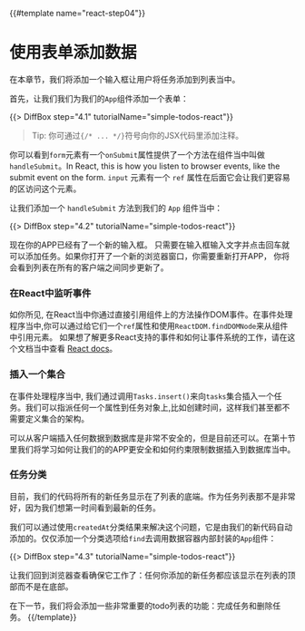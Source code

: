 {{#template name="react-step04"}}

# 使用表单添加数据

在本章节，我们将添加一个输入框让用户将任务添加到列表当中。

首先，让我们我们为我们的`App`组件添加一个表单：

{{> DiffBox step="4.1" tutorialName="simple-todos-react"}}

> Tip: 你可通过`{/* ... */}`符号向你的JSX代码里添加注释。

你可以看到`form`元素有一个`onSubmit`属性提供了一个方法在组件当中叫做`handleSubmit`。In React, this is how you listen to browser events, like the submit event on the form. `input` 元素有一个 `ref` 属性在后面它会让我们更容易的区访问这个元素。

让我们添加一个 `handleSubmit` 方法到我们的 `App` 组件当中：

{{> DiffBox step="4.2" tutorialName="simple-todos-react"}}

现在你的APP已经有了一个新的输入框。 只需要在输入框输入文字并点击回车就可以添加任务。如果你打开了一个新的浏览器窗口，你需要重新打开APP， 你将会看到列表在所有的客户端之间同步更新了。

### 在React中监听事件

如你所见, 在React当中你通过直接引用组件上的方法操作DOM事件。在事件处理程序当中,你可以通过给它们一个`ref`属性和使用`ReactDOM.findDOMNode`来从组件中引用元素。 如果想了解更多React支持的事件和如何让事件系统的工作，请在这个文档当中查看 [React docs](https://facebook.github.io/react/docs/events.html)。

### 插入一个集合

在事件处理程序当中, 我们通过调用`Tasks.insert()`来向`tasks`集合插入一个任务。我们可以指派任何一个属性到任务对象上,比如创建时间，这样我们甚至都不需要定义集合的架构。

可以从客户端插入任何数据到数据库是非常不安全的，但是目前还可以。在第十节里我们将学习如何让我们的的APP更安全和如何约束限制数据插入到数据库当中。 

### 任务分类

目前，我们的代码将所有的新任务显示在了列表的底端。作为任务列表那不是非常好，因为我们想第一时间看到最新的任务。 

我们可以通过使用`createdAt`分类结果来解决这个问题，它是由我们的新代码自动添加的。仅仅添加一个分类选项给`find`去调用数据容器内部封装的`App`组件：

{{> DiffBox step="4.3" tutorialName="simple-todos-react"}}

让我们回到浏览器查看确保它工作了：任何你添加的新任务都应该显示在列表的顶部而不是在底部。

在下一节，我们将会添加一些非常重要的todo列表的功能：完成任务和删除任务。
{{/template}}

